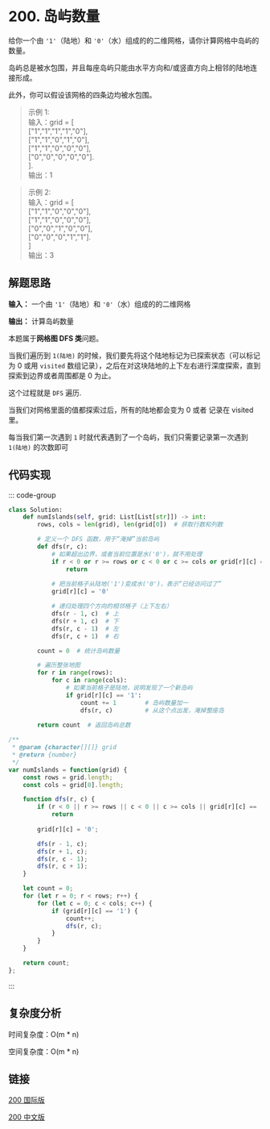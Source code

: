 # 200. 岛屿数量 <Badge type="warning" text="Medium" />

给你一个由 `'1'`（陆地）和 `'0'`（水）组成的的二维网格，请你计算网格中岛屿的数量。

岛屿总是被水包围，并且每座岛屿只能由水平方向和/或竖直方向上相邻的陆地连接形成。

此外，你可以假设该网格的四条边均被水包围。

>示例 1:  
输入：grid = [  
  ["1","1","1","1","0"],   
  ["1","1","0","1","0"],   
  ["1","1","0","0","0"],   
  ["0","0","0","0","0"].  
].  
输出：1

>示例 2:  
输入：grid = [   
  ["1","1","0","0","0"],   
  ["1","1","0","0","0"],   
  ["0","0","1","0","0"],   
  ["0","0","0","1","1"].   
]   
输出：3

## 解题思路
**输入：** 一个由 `'1'`（陆地）和 `'0'`（水）组成的的二维网格

**输出：** 计算岛屿数量

本题属于**网格图 DFS 类**问题。

当我们遍历到 `1(陆地)` 的时候，我们要先将这个陆地标记为已探索状态（可以标记为 0 或用 `visited` 数组记录），之后在对这块陆地的上下左右进行深度探索，直到探索到边界或者周围都是 0 为止。

这个过程就是 `DFS` 遍历.

当我们对网格里面的值都探索过后，所有的陆地都会变为 0 或者 记录在 visited 里。

每当我们第一次遇到 `1` 时就代表遇到了一个岛屿，我们只需要记录第一次遇到 `1(陆地)` 的次数即可

## 代码实现

::: code-group

```python
class Solution:
    def numIslands(self, grid: List[List[str]]) -> int:
        rows, cols = len(grid), len(grid[0])  # 获取行数和列数

        # 定义一个 DFS 函数，用于“淹掉”当前岛屿
        def dfs(r, c):
            # 如果超出边界，或者当前位置是水('0')，就不用处理
            if r < 0 or r >= rows or c < 0 or c >= cols or grid[r][c] == '0':
                return
            
            # 把当前格子从陆地('1')变成水('0')，表示“已经访问过了”
            grid[r][c] = '0'

            # 递归处理四个方向的相邻格子（上下左右）
            dfs(r - 1, c)  # 上
            dfs(r + 1, c)  # 下
            dfs(r, c - 1)  # 左
            dfs(r, c + 1)  # 右

        count = 0  # 统计岛屿数量

        # 遍历整张地图
        for r in range(rows):
            for c in range(cols):
                # 如果当前格子是陆地，说明发现了一个新岛屿
                if grid[r][c] == '1':
                    count += 1        # 岛屿数量加一
                    dfs(r, c)         # 从这个点出发，淹掉整座岛
        
        return count  # 返回岛屿总数
```

```javascript
/**
 * @param {character[][]} grid
 * @return {number}
 */
var numIslands = function(grid) {
    const rows = grid.length;
    const cols = grid[0].length;

    function dfs(r, c) {
        if (r < 0 || r >= rows || c < 0 || c >= cols || grid[r][c] == '0')
            return
        
        grid[r][c] = '0';

        dfs(r - 1, c);
        dfs(r + 1, c);
        dfs(r, c - 1);
        dfs(r, c + 1);
    }

    let count = 0;
    for (let r = 0; r < rows; r++) {
        for (let c = 0; c < cols; c++) {
            if (grid[r][c] == '1') {
                count++;
                dfs(r, c);
            }
        }
    }

    return count;
};
```

:::

## 复杂度分析

时间复杂度：O(m * n)

空间复杂度：O(m * n)

## 链接

[200 国际版](https://leetcode.com/problems/number-of-islands/description/)

[200 中文版](https://leetcode.cn/problems/number-of-islands/description/)

